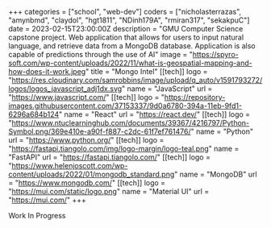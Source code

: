 +++
categories = ["school", "web-dev"]
coders = ["nicholasterrazas", "amynbmd", "claydol", "hgt1811", "NDinh179A", "rmiran317", "sekakpuC"]
date = 2023-02-15T23:00:00Z
description = "GMU Computer Science capstone project. Web application that allows for users to input natural language, and retrieve data from a MongoDB database. Application is also capable of predictions through the use of AI"
image = "https://spyro-soft.com/wp-content/uploads/2022/11/what-is-geospatial-mapping-and-how-does-it-work.jpeg"
title = "Mongo Intel"
[[tech]]
logo = "https://res.cloudinary.com/samrobbins/image/upload/q_auto/v1591793272/logos/logos_javascript_adj1dx.svg"
name = "JavaScript"
url = "https://www.javascript.com/"
[[tech]]
logo = "https://repository-images.githubusercontent.com/37153337/9d0a6780-394a-11eb-9fd1-6296a684b124"
name = "React"
url = "https://react.dev/"
[[tech]]
logo = "https://www.ntuclearninghub.com/documents/39367/4216797/Python-Symbol.png/369e410e-a90f-f887-c2dc-61f7ef761476/"
name = "Python"
url = "https://www.python.org/"
[[tech]]
logo = "https://fastapi.tiangolo.com/img/logo-margin/logo-teal.png"
name = "FastAPI"
url = "https://fastapi.tiangolo.com/"
[[tech]]
logo = "https://www.helenjoscott.com/wp-content/uploads/2022/01/mongodb_standard.png"
name = "MongoDB"
url = "https://www.mongodb.com/"
[[tech]]
logo = "https://mui.com/static/logo.png"
name = "Material UI"
url = "https://mui.com/"
+++

Work In Progress